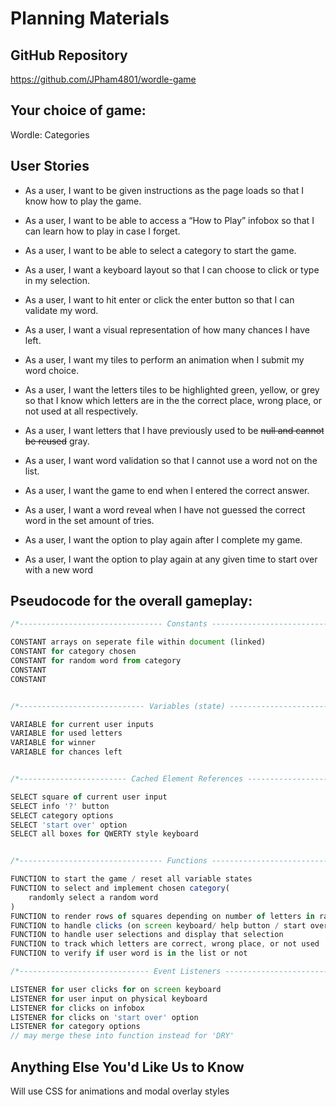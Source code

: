 # Planning Materials

## GitHub Repository
https://github.com/JPham4801/wordle-game

## Your choice of game:
Wordle: Categories

## User Stories
- As a user, I want to be given instructions as the page loads so that I know how to play the game.
- As a user, I want to be able to access a “How to Play” infobox so that I can learn how to play in case I forget.
- As a user, I want to be able to select a category to start the game.
- As a user, I want a keyboard layout so that I can choose to click  or type in my selection.
- As a user, I want to hit enter or click the enter button so that I can validate my word.
- As a user, I want a visual representation of how many chances I have left.
- As a user, I want my tiles to perform an animation when I submit my word choice.
- As a user, I want the letters tiles to be highlighted green, yellow, or grey so that I know which letters are in the the correct place, wrong place, or not used at all respectively.

- As a user, I want letters that I have previously used to be ~~null and cannot be reused~~ gray.
- As a user, I want word validation so that I cannot use a word not on the list.
- As a user, I want the game to end when I entered the correct answer.
- As a user, I want a word reveal when I have not guessed the correct word in the set amount of tries.
- As a user, I want the option to play again after I complete my game.
- As a user, I want the option to play again at any given time to start over with a new word

## Pseudocode for the overall gameplay:
```javascript
/*-------------------------------- Constants --------------------------------*/

CONSTANT arrays on seperate file within document (linked)
CONSTANT for category chosen
CONSTANT for random word from category
CONSTANT 
CONSTANT 


/*---------------------------- Variables (state) ----------------------------*/

VARIABLE for current user inputs
VARIABLE for used letters
VARIABLE for winner
VARIABLE for chances left


/*------------------------ Cached Element References ------------------------*/

SELECT square of current user input
SELECT info '?' button
SELECT category options
SELECT 'start over' option
SELECT all boxes for QWERTY style keyboard


/*-------------------------------- Functions --------------------------------*/

FUNCTION to start the game / reset all variable states
FUNCTION to select and implement chosen category(
    randomly select a random word
)
FUNCTION to render rows of squares depending on number of letters in randomized word
FUNCTION to handle clicks (on screen keyboard/ help button / start over)
FUNCTION to handle user selections and display that selection
FUNCTION to track which letters are correct, wrong place, or not used
FUNCTION to verify if user word is in the list or not

/*----------------------------- Event Listeners -----------------------------*/

LISTENER for user clicks for on screen keyboard
LISTENER for user input on physical keyboard
LISTENER for clicks on infobox
LISTENER for clicks on 'start over' option
LISTENER for category options
// may merge these into function instead for 'DRY'
```

## Anything Else You'd Like Us to Know

Will use CSS for animations and modal overlay styles